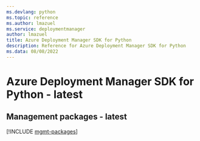 ```yaml
---
ms.devlang: python
ms.topic: reference
ms.author: lmazuel
ms.service: deploymentmanager
author: lmazuel
title: Azure Deployment Manager SDK for Python
description: Reference for Azure Deployment Manager SDK for Python
ms.data: 08/08/2022
---
```

# Azure Deployment Manager SDK for Python - latest

## Management packages - latest
[!INCLUDE [mgmt-packages](deployment-manager-mgmt-index.md)]